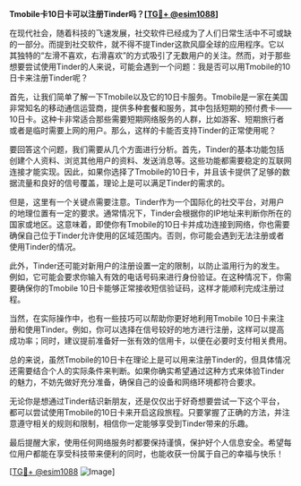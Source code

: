 **Tmobile卡10日卡可以注册Tinder吗？[[TG💪+ @esim1088](https://t.me/s/esim1088)]**

在现代社会，随着科技的飞速发展，社交软件已经成为了人们日常生活中不可或缺的一部分。而提到社交软件，就不得不提Tinder这款风靡全球的应用程序。它以其独特的“左滑不喜欢，右滑喜欢”的方式吸引了无数用户的关注。然而，对于那些想要尝试使用Tinder的人来说，可能会遇到一个问题：我是否可以用Tmobile的10日卡来注册Tinder呢？

首先，让我们简单了解一下Tmobile以及它的10日卡服务。Tmobile是一家在美国非常知名的移动通信运营商，提供多种套餐和服务，其中包括短期的预付费卡——10日卡。这种卡非常适合那些需要短期网络服务的人群，比如游客、短期旅行者或者是临时需要上网的用户。那么，这样的卡能否支持Tinder的正常使用呢？

要回答这个问题，我们需要从几个方面进行分析。首先，Tinder的基本功能包括创建个人资料、浏览其他用户的资料、发送消息等。这些功能都需要稳定的互联网连接才能实现。因此，如果你选择了Tmobile的10日卡，并且该卡提供了足够的数据流量和良好的信号覆盖，理论上是可以满足Tinder的需求的。

但是，这里有一个关键点需要注意。Tinder作为一个国际化的社交平台，对用户的地理位置有一定的要求。通常情况下，Tinder会根据你的IP地址来判断你所在的国家或地区。这意味着，即使你有Tmobile的10日卡并成功连接到网络，你也需要确保自己位于Tinder允许使用的区域范围内。否则，你可能会遇到无法注册或者使用Tinder的情况。

此外，Tinder还可能对新用户的注册设置一定的限制，以防止滥用行为的发生。例如，它可能会要求你输入有效的电话号码来进行身份验证。在这种情况下，你需要确保你的Tmobile 10日卡能够正常接收短信验证码，这样才能顺利完成注册过程。

当然，在实际操作中，也有一些技巧可以帮助你更好地利用Tmobile 10日卡来注册和使用Tinder。例如，你可以选择在信号较好的地方进行注册，这样可以提高成功率；同时，建议提前准备好一张有效的信用卡，以便在必要时支付相关费用。

总的来说，虽然Tmobile的10日卡在理论上是可以用来注册Tinder的，但具体情况还需要结合个人的实际条件来判断。如果你确实希望通过这种方式来体验Tinder的魅力，不妨先做好充分准备，确保自己的设备和网络环境都符合要求。

无论你是想通过Tinder结识新朋友，还是仅仅出于好奇想要尝试一下这个平台，都可以尝试使用Tmobile的10日卡来开启这段旅程。只要掌握了正确的方法，并注意遵守相关的规则和限制，相信你一定能够享受到Tinder带来的乐趣。

最后提醒大家，使用任何网络服务时都要保持谨慎，保护好个人信息安全。希望每位用户都能在享受科技带来便利的同时，也能收获一份属于自己的幸福与快乐！

[[TG💪+ @esim1088](https://t.me/s/esim1088) ![Image](https://i.postimg.cc/4NQfJmqS/Snipaste-2025-05-13-00-14-12.png)]